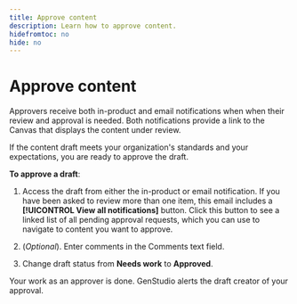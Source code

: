 ```yaml
---
title: Approve content
description: Learn how to approve content.
hidefromtoc: no
hide: no
---
```


# Approve content

Approvers receive both in-product and email notifications when when their review and approval is needed. Both notifications provide a link to the Canvas that displays the content under review. 

If the content draft meets your organization's standards and your expectations, you are ready to approve the draft. 

**To approve a draft**:

1. Access the draft from either the in-product or email notification. If you have been asked to review more than one item, this email includes a **[!UICONTROL View all notifications]** button. Click this button to see a linked list of all pending approval requests, which you can use to navigate to content you want to approve.

1. (_Optional_). Enter comments in the Comments text field.

1. Change draft status from **Needs work** to **Approved**. 

Your work as an approver is done. GenStudio alerts the draft creator of your approval.  
